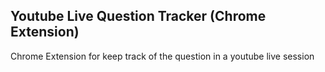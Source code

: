 ## Youtube Live Question Tracker (Chrome Extension)

Chrome Extension for keep track of the question in a youtube live session
